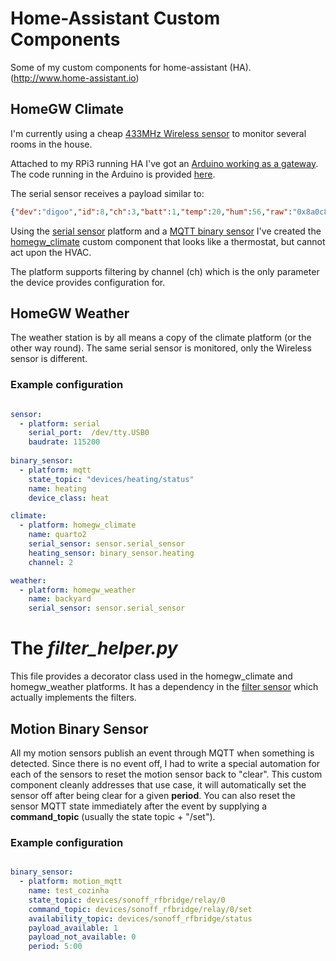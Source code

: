 # Home-Assistant Custom Components
Some of my custom components for home-assistant (HA). (http://www.home-assistant.io)

## HomeGW Climate

I'm currently using a cheap [433MHz Wireless sensor](https://www.banggood.com/Digoo-DG-R8H-433MHz-Wireless-Digital-Hygrometer-Thermometer-Weather-Station-Sensor-for-TH11300-8380-p-1178108.html?utm_source=google&utm_medium=cpc_elc&utm_campaign=ds-indu-sw1&utm_content=mandy&gclid=CjwKCAiA_c7UBRAjEiwApCZi8UAms95tLkgCzClVfbSxz7hbadrRKku94AhHCsKtQGwaZzlVXK2e2BoCs8YQAvD_BwE&cur_warehouse=CN) to monitor several rooms in the house.

Attached to my RPi3 running HA I've got an [Arduino working as a gateway](http://diogogomes.com/2012/07/05/arduino-rf-ir-remote-control/index.html). The code running in the Arduino is provided [here](https://github.com/dgomes/homegw). 

The serial sensor receives a payload similar to:
```json
{"dev":"digoo","id":8,"ch":3,"batt":1,"temp":20,"hum":56,"raw":"0x8a0c8f38"}
```

Using the [serial sensor](https://home-assistant.io/components/sensor.serial/) platform and a [MQTT binary sensor](https://home-assistant.io/components/binary_sensor.mqtt/) I've created the [homegw_climate](https://github.com/dgomes/home-assistant-custom-components/blob/master/climate/homegw_climate.py) custom component that looks like a thermostat, but cannot act upon the HVAC.

The platform supports filtering by channel (ch) which is the only parameter the device provides configuration for.

## HomeGW Weather

The weather station is by all means a copy of the climate platform (or the other way round). The same serial sensor is monitored, only the Wireless sensor is different.

### Example configuration

```yaml

sensor:
  - platform: serial
    serial_port:  /dev/tty.USB0
    baudrate: 115200
    
binary_sensor:
  - platform: mqtt
    state_topic: "devices/heating/status"
    name: heating
    device_class: heat

climate:
  - platform: homegw_climate
    name: quarto2
    serial_sensor: sensor.serial_sensor
    heating_sensor: binary_sensor.heating
    channel: 2

weather:
  - platform: homegw_weather
    name: backyard
    serial_sensor: sensor.serial_sensor

``` 

# The *filter_helper.py*

This file provides a decorator class used in the homegw_climate and homegw_weather platforms. It has a dependency in the [filter sensor](https://www.home-assistant.io/components/sensor.filter/) which actually implements the filters.

## Motion Binary Sensor

All my motion sensors publish an event through MQTT when something is detected. Since there is no event off, I had to write a special automation for each of the sensors to reset the motion sensor back to "clear". This custom component cleanly addresses that use case, it will automatically set the sensor off after being clear for a given **period**. You can also reset the sensor MQTT state immediately after the event by supplying a **command_topic** (usually the state topic + "/set").

### Example configuration

```yaml

binary_sensor:
  - platform: motion_mqtt
    name: test_cozinha
    state_topic: devices/sonoff_rfbridge/relay/0
    command_topic: devices/sonoff_rfbridge/relay/0/set
    availability_topic: devices/sonoff_rfbridge/status
    payload_available: 1
    payload_not_available: 0
    period: 5:00

```
